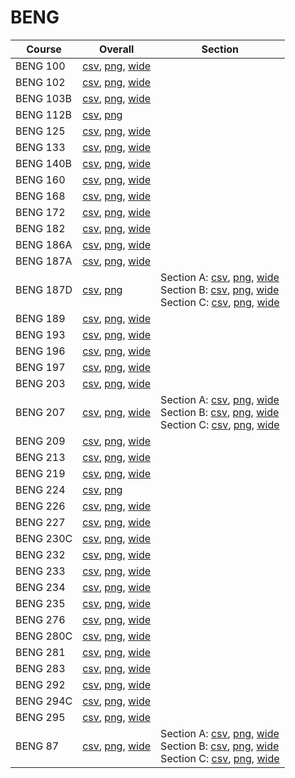 # BENG

| Course | Overall | Section |
| ------ | ------- | ------- |
| BENG 100 | [csv](https://github.com/UCSD-Historical-Enrollment-Data/2024Spring/blob/main/overall/BENG%20100.csv), [png](https://raw.githubusercontent.com/UCSD-Historical-Enrollment-Data/2024Spring/main/plot_overall/BENG%20100.png), [wide](https://raw.githubusercontent.com/UCSD-Historical-Enrollment-Data/2024Spring/main/plot_overall_wide/BENG%20100.png) |  |
| BENG 102 | [csv](https://github.com/UCSD-Historical-Enrollment-Data/2024Spring/blob/main/overall/BENG%20102.csv), [png](https://raw.githubusercontent.com/UCSD-Historical-Enrollment-Data/2024Spring/main/plot_overall/BENG%20102.png), [wide](https://raw.githubusercontent.com/UCSD-Historical-Enrollment-Data/2024Spring/main/plot_overall_wide/BENG%20102.png) |  |
| BENG 103B | [csv](https://github.com/UCSD-Historical-Enrollment-Data/2024Spring/blob/main/overall/BENG%20103B.csv), [png](https://raw.githubusercontent.com/UCSD-Historical-Enrollment-Data/2024Spring/main/plot_overall/BENG%20103B.png), [wide](https://raw.githubusercontent.com/UCSD-Historical-Enrollment-Data/2024Spring/main/plot_overall_wide/BENG%20103B.png) |  |
| BENG 112B | [csv](https://github.com/UCSD-Historical-Enrollment-Data/2024Spring/blob/main/overall/BENG%20112B.csv), [png](https://raw.githubusercontent.com/UCSD-Historical-Enrollment-Data/2024Spring/main/plot_overall/BENG%20112B.png) |  |
| BENG 125 | [csv](https://github.com/UCSD-Historical-Enrollment-Data/2024Spring/blob/main/overall/BENG%20125.csv), [png](https://raw.githubusercontent.com/UCSD-Historical-Enrollment-Data/2024Spring/main/plot_overall/BENG%20125.png), [wide](https://raw.githubusercontent.com/UCSD-Historical-Enrollment-Data/2024Spring/main/plot_overall_wide/BENG%20125.png) |  |
| BENG 133 | [csv](https://github.com/UCSD-Historical-Enrollment-Data/2024Spring/blob/main/overall/BENG%20133.csv), [png](https://raw.githubusercontent.com/UCSD-Historical-Enrollment-Data/2024Spring/main/plot_overall/BENG%20133.png), [wide](https://raw.githubusercontent.com/UCSD-Historical-Enrollment-Data/2024Spring/main/plot_overall_wide/BENG%20133.png) |  |
| BENG 140B | [csv](https://github.com/UCSD-Historical-Enrollment-Data/2024Spring/blob/main/overall/BENG%20140B.csv), [png](https://raw.githubusercontent.com/UCSD-Historical-Enrollment-Data/2024Spring/main/plot_overall/BENG%20140B.png), [wide](https://raw.githubusercontent.com/UCSD-Historical-Enrollment-Data/2024Spring/main/plot_overall_wide/BENG%20140B.png) |  |
| BENG 160 | [csv](https://github.com/UCSD-Historical-Enrollment-Data/2024Spring/blob/main/overall/BENG%20160.csv), [png](https://raw.githubusercontent.com/UCSD-Historical-Enrollment-Data/2024Spring/main/plot_overall/BENG%20160.png), [wide](https://raw.githubusercontent.com/UCSD-Historical-Enrollment-Data/2024Spring/main/plot_overall_wide/BENG%20160.png) |  |
| BENG 168 | [csv](https://github.com/UCSD-Historical-Enrollment-Data/2024Spring/blob/main/overall/BENG%20168.csv), [png](https://raw.githubusercontent.com/UCSD-Historical-Enrollment-Data/2024Spring/main/plot_overall/BENG%20168.png), [wide](https://raw.githubusercontent.com/UCSD-Historical-Enrollment-Data/2024Spring/main/plot_overall_wide/BENG%20168.png) |  |
| BENG 172 | [csv](https://github.com/UCSD-Historical-Enrollment-Data/2024Spring/blob/main/overall/BENG%20172.csv), [png](https://raw.githubusercontent.com/UCSD-Historical-Enrollment-Data/2024Spring/main/plot_overall/BENG%20172.png), [wide](https://raw.githubusercontent.com/UCSD-Historical-Enrollment-Data/2024Spring/main/plot_overall_wide/BENG%20172.png) |  |
| BENG 182 | [csv](https://github.com/UCSD-Historical-Enrollment-Data/2024Spring/blob/main/overall/BENG%20182.csv), [png](https://raw.githubusercontent.com/UCSD-Historical-Enrollment-Data/2024Spring/main/plot_overall/BENG%20182.png), [wide](https://raw.githubusercontent.com/UCSD-Historical-Enrollment-Data/2024Spring/main/plot_overall_wide/BENG%20182.png) |  |
| BENG 186A | [csv](https://github.com/UCSD-Historical-Enrollment-Data/2024Spring/blob/main/overall/BENG%20186A.csv), [png](https://raw.githubusercontent.com/UCSD-Historical-Enrollment-Data/2024Spring/main/plot_overall/BENG%20186A.png), [wide](https://raw.githubusercontent.com/UCSD-Historical-Enrollment-Data/2024Spring/main/plot_overall_wide/BENG%20186A.png) |  |
| BENG 187A | [csv](https://github.com/UCSD-Historical-Enrollment-Data/2024Spring/blob/main/overall/BENG%20187A.csv), [png](https://raw.githubusercontent.com/UCSD-Historical-Enrollment-Data/2024Spring/main/plot_overall/BENG%20187A.png), [wide](https://raw.githubusercontent.com/UCSD-Historical-Enrollment-Data/2024Spring/main/plot_overall_wide/BENG%20187A.png) |  |
| BENG 187D | [csv](https://github.com/UCSD-Historical-Enrollment-Data/2024Spring/blob/main/overall/BENG%20187D.csv), [png](https://raw.githubusercontent.com/UCSD-Historical-Enrollment-Data/2024Spring/main/plot_overall/BENG%20187D.png) | Section A: [csv](https://github.com/UCSD-Historical-Enrollment-Data/2024Spring/blob/main/section/BENG%20187D_A.csv), [png](https://raw.githubusercontent.com/UCSD-Historical-Enrollment-Data/2024Spring/main/plot_section/BENG%20187D_A.png), [wide](https://raw.githubusercontent.com/UCSD-Historical-Enrollment-Data/2024Spring/main/plot_section_wide/BENG%20187D_A.png)<br>Section B: [csv](https://github.com/UCSD-Historical-Enrollment-Data/2024Spring/blob/main/section/BENG%20187D_B.csv), [png](https://raw.githubusercontent.com/UCSD-Historical-Enrollment-Data/2024Spring/main/plot_section/BENG%20187D_B.png), [wide](https://raw.githubusercontent.com/UCSD-Historical-Enrollment-Data/2024Spring/main/plot_section_wide/BENG%20187D_B.png)<br>Section C: [csv](https://github.com/UCSD-Historical-Enrollment-Data/2024Spring/blob/main/section/BENG%20187D_C.csv), [png](https://raw.githubusercontent.com/UCSD-Historical-Enrollment-Data/2024Spring/main/plot_section/BENG%20187D_C.png), [wide](https://raw.githubusercontent.com/UCSD-Historical-Enrollment-Data/2024Spring/main/plot_section_wide/BENG%20187D_C.png) |
| BENG 189 | [csv](https://github.com/UCSD-Historical-Enrollment-Data/2024Spring/blob/main/overall/BENG%20189.csv), [png](https://raw.githubusercontent.com/UCSD-Historical-Enrollment-Data/2024Spring/main/plot_overall/BENG%20189.png), [wide](https://raw.githubusercontent.com/UCSD-Historical-Enrollment-Data/2024Spring/main/plot_overall_wide/BENG%20189.png) |  |
| BENG 193 | [csv](https://github.com/UCSD-Historical-Enrollment-Data/2024Spring/blob/main/overall/BENG%20193.csv), [png](https://raw.githubusercontent.com/UCSD-Historical-Enrollment-Data/2024Spring/main/plot_overall/BENG%20193.png), [wide](https://raw.githubusercontent.com/UCSD-Historical-Enrollment-Data/2024Spring/main/plot_overall_wide/BENG%20193.png) |  |
| BENG 196 | [csv](https://github.com/UCSD-Historical-Enrollment-Data/2024Spring/blob/main/overall/BENG%20196.csv), [png](https://raw.githubusercontent.com/UCSD-Historical-Enrollment-Data/2024Spring/main/plot_overall/BENG%20196.png), [wide](https://raw.githubusercontent.com/UCSD-Historical-Enrollment-Data/2024Spring/main/plot_overall_wide/BENG%20196.png) |  |
| BENG 197 | [csv](https://github.com/UCSD-Historical-Enrollment-Data/2024Spring/blob/main/overall/BENG%20197.csv), [png](https://raw.githubusercontent.com/UCSD-Historical-Enrollment-Data/2024Spring/main/plot_overall/BENG%20197.png), [wide](https://raw.githubusercontent.com/UCSD-Historical-Enrollment-Data/2024Spring/main/plot_overall_wide/BENG%20197.png) |  |
| BENG 203 | [csv](https://github.com/UCSD-Historical-Enrollment-Data/2024Spring/blob/main/overall/BENG%20203.csv), [png](https://raw.githubusercontent.com/UCSD-Historical-Enrollment-Data/2024Spring/main/plot_overall/BENG%20203.png), [wide](https://raw.githubusercontent.com/UCSD-Historical-Enrollment-Data/2024Spring/main/plot_overall_wide/BENG%20203.png) |  |
| BENG 207 | [csv](https://github.com/UCSD-Historical-Enrollment-Data/2024Spring/blob/main/overall/BENG%20207.csv), [png](https://raw.githubusercontent.com/UCSD-Historical-Enrollment-Data/2024Spring/main/plot_overall/BENG%20207.png), [wide](https://raw.githubusercontent.com/UCSD-Historical-Enrollment-Data/2024Spring/main/plot_overall_wide/BENG%20207.png) | Section A: [csv](https://github.com/UCSD-Historical-Enrollment-Data/2024Spring/blob/main/section/BENG%20207_A.csv), [png](https://raw.githubusercontent.com/UCSD-Historical-Enrollment-Data/2024Spring/main/plot_section/BENG%20207_A.png), [wide](https://raw.githubusercontent.com/UCSD-Historical-Enrollment-Data/2024Spring/main/plot_section_wide/BENG%20207_A.png)<br>Section B: [csv](https://github.com/UCSD-Historical-Enrollment-Data/2024Spring/blob/main/section/BENG%20207_B.csv), [png](https://raw.githubusercontent.com/UCSD-Historical-Enrollment-Data/2024Spring/main/plot_section/BENG%20207_B.png), [wide](https://raw.githubusercontent.com/UCSD-Historical-Enrollment-Data/2024Spring/main/plot_section_wide/BENG%20207_B.png)<br>Section C: [csv](https://github.com/UCSD-Historical-Enrollment-Data/2024Spring/blob/main/section/BENG%20207_C.csv), [png](https://raw.githubusercontent.com/UCSD-Historical-Enrollment-Data/2024Spring/main/plot_section/BENG%20207_C.png), [wide](https://raw.githubusercontent.com/UCSD-Historical-Enrollment-Data/2024Spring/main/plot_section_wide/BENG%20207_C.png) |
| BENG 209 | [csv](https://github.com/UCSD-Historical-Enrollment-Data/2024Spring/blob/main/overall/BENG%20209.csv), [png](https://raw.githubusercontent.com/UCSD-Historical-Enrollment-Data/2024Spring/main/plot_overall/BENG%20209.png), [wide](https://raw.githubusercontent.com/UCSD-Historical-Enrollment-Data/2024Spring/main/plot_overall_wide/BENG%20209.png) |  |
| BENG 213 | [csv](https://github.com/UCSD-Historical-Enrollment-Data/2024Spring/blob/main/overall/BENG%20213.csv), [png](https://raw.githubusercontent.com/UCSD-Historical-Enrollment-Data/2024Spring/main/plot_overall/BENG%20213.png), [wide](https://raw.githubusercontent.com/UCSD-Historical-Enrollment-Data/2024Spring/main/plot_overall_wide/BENG%20213.png) |  |
| BENG 219 | [csv](https://github.com/UCSD-Historical-Enrollment-Data/2024Spring/blob/main/overall/BENG%20219.csv), [png](https://raw.githubusercontent.com/UCSD-Historical-Enrollment-Data/2024Spring/main/plot_overall/BENG%20219.png), [wide](https://raw.githubusercontent.com/UCSD-Historical-Enrollment-Data/2024Spring/main/plot_overall_wide/BENG%20219.png) |  |
| BENG 224 | [csv](https://github.com/UCSD-Historical-Enrollment-Data/2024Spring/blob/main/overall/BENG%20224.csv), [png](https://raw.githubusercontent.com/UCSD-Historical-Enrollment-Data/2024Spring/main/plot_overall/BENG%20224.png) |  |
| BENG 226 | [csv](https://github.com/UCSD-Historical-Enrollment-Data/2024Spring/blob/main/overall/BENG%20226.csv), [png](https://raw.githubusercontent.com/UCSD-Historical-Enrollment-Data/2024Spring/main/plot_overall/BENG%20226.png), [wide](https://raw.githubusercontent.com/UCSD-Historical-Enrollment-Data/2024Spring/main/plot_overall_wide/BENG%20226.png) |  |
| BENG 227 | [csv](https://github.com/UCSD-Historical-Enrollment-Data/2024Spring/blob/main/overall/BENG%20227.csv), [png](https://raw.githubusercontent.com/UCSD-Historical-Enrollment-Data/2024Spring/main/plot_overall/BENG%20227.png), [wide](https://raw.githubusercontent.com/UCSD-Historical-Enrollment-Data/2024Spring/main/plot_overall_wide/BENG%20227.png) |  |
| BENG 230C | [csv](https://github.com/UCSD-Historical-Enrollment-Data/2024Spring/blob/main/overall/BENG%20230C.csv), [png](https://raw.githubusercontent.com/UCSD-Historical-Enrollment-Data/2024Spring/main/plot_overall/BENG%20230C.png), [wide](https://raw.githubusercontent.com/UCSD-Historical-Enrollment-Data/2024Spring/main/plot_overall_wide/BENG%20230C.png) |  |
| BENG 232 | [csv](https://github.com/UCSD-Historical-Enrollment-Data/2024Spring/blob/main/overall/BENG%20232.csv), [png](https://raw.githubusercontent.com/UCSD-Historical-Enrollment-Data/2024Spring/main/plot_overall/BENG%20232.png), [wide](https://raw.githubusercontent.com/UCSD-Historical-Enrollment-Data/2024Spring/main/plot_overall_wide/BENG%20232.png) |  |
| BENG 233 | [csv](https://github.com/UCSD-Historical-Enrollment-Data/2024Spring/blob/main/overall/BENG%20233.csv), [png](https://raw.githubusercontent.com/UCSD-Historical-Enrollment-Data/2024Spring/main/plot_overall/BENG%20233.png), [wide](https://raw.githubusercontent.com/UCSD-Historical-Enrollment-Data/2024Spring/main/plot_overall_wide/BENG%20233.png) |  |
| BENG 234 | [csv](https://github.com/UCSD-Historical-Enrollment-Data/2024Spring/blob/main/overall/BENG%20234.csv), [png](https://raw.githubusercontent.com/UCSD-Historical-Enrollment-Data/2024Spring/main/plot_overall/BENG%20234.png), [wide](https://raw.githubusercontent.com/UCSD-Historical-Enrollment-Data/2024Spring/main/plot_overall_wide/BENG%20234.png) |  |
| BENG 235 | [csv](https://github.com/UCSD-Historical-Enrollment-Data/2024Spring/blob/main/overall/BENG%20235.csv), [png](https://raw.githubusercontent.com/UCSD-Historical-Enrollment-Data/2024Spring/main/plot_overall/BENG%20235.png), [wide](https://raw.githubusercontent.com/UCSD-Historical-Enrollment-Data/2024Spring/main/plot_overall_wide/BENG%20235.png) |  |
| BENG 276 | [csv](https://github.com/UCSD-Historical-Enrollment-Data/2024Spring/blob/main/overall/BENG%20276.csv), [png](https://raw.githubusercontent.com/UCSD-Historical-Enrollment-Data/2024Spring/main/plot_overall/BENG%20276.png), [wide](https://raw.githubusercontent.com/UCSD-Historical-Enrollment-Data/2024Spring/main/plot_overall_wide/BENG%20276.png) |  |
| BENG 280C | [csv](https://github.com/UCSD-Historical-Enrollment-Data/2024Spring/blob/main/overall/BENG%20280C.csv), [png](https://raw.githubusercontent.com/UCSD-Historical-Enrollment-Data/2024Spring/main/plot_overall/BENG%20280C.png), [wide](https://raw.githubusercontent.com/UCSD-Historical-Enrollment-Data/2024Spring/main/plot_overall_wide/BENG%20280C.png) |  |
| BENG 281 | [csv](https://github.com/UCSD-Historical-Enrollment-Data/2024Spring/blob/main/overall/BENG%20281.csv), [png](https://raw.githubusercontent.com/UCSD-Historical-Enrollment-Data/2024Spring/main/plot_overall/BENG%20281.png), [wide](https://raw.githubusercontent.com/UCSD-Historical-Enrollment-Data/2024Spring/main/plot_overall_wide/BENG%20281.png) |  |
| BENG 283 | [csv](https://github.com/UCSD-Historical-Enrollment-Data/2024Spring/blob/main/overall/BENG%20283.csv), [png](https://raw.githubusercontent.com/UCSD-Historical-Enrollment-Data/2024Spring/main/plot_overall/BENG%20283.png), [wide](https://raw.githubusercontent.com/UCSD-Historical-Enrollment-Data/2024Spring/main/plot_overall_wide/BENG%20283.png) |  |
| BENG 292 | [csv](https://github.com/UCSD-Historical-Enrollment-Data/2024Spring/blob/main/overall/BENG%20292.csv), [png](https://raw.githubusercontent.com/UCSD-Historical-Enrollment-Data/2024Spring/main/plot_overall/BENG%20292.png), [wide](https://raw.githubusercontent.com/UCSD-Historical-Enrollment-Data/2024Spring/main/plot_overall_wide/BENG%20292.png) |  |
| BENG 294C | [csv](https://github.com/UCSD-Historical-Enrollment-Data/2024Spring/blob/main/overall/BENG%20294C.csv), [png](https://raw.githubusercontent.com/UCSD-Historical-Enrollment-Data/2024Spring/main/plot_overall/BENG%20294C.png), [wide](https://raw.githubusercontent.com/UCSD-Historical-Enrollment-Data/2024Spring/main/plot_overall_wide/BENG%20294C.png) |  |
| BENG 295 | [csv](https://github.com/UCSD-Historical-Enrollment-Data/2024Spring/blob/main/overall/BENG%20295.csv), [png](https://raw.githubusercontent.com/UCSD-Historical-Enrollment-Data/2024Spring/main/plot_overall/BENG%20295.png), [wide](https://raw.githubusercontent.com/UCSD-Historical-Enrollment-Data/2024Spring/main/plot_overall_wide/BENG%20295.png) |  |
| BENG 87 | [csv](https://github.com/UCSD-Historical-Enrollment-Data/2024Spring/blob/main/overall/BENG%2087.csv), [png](https://raw.githubusercontent.com/UCSD-Historical-Enrollment-Data/2024Spring/main/plot_overall/BENG%2087.png), [wide](https://raw.githubusercontent.com/UCSD-Historical-Enrollment-Data/2024Spring/main/plot_overall_wide/BENG%2087.png) | Section A: [csv](https://github.com/UCSD-Historical-Enrollment-Data/2024Spring/blob/main/section/BENG%2087_A.csv), [png](https://raw.githubusercontent.com/UCSD-Historical-Enrollment-Data/2024Spring/main/plot_section/BENG%2087_A.png), [wide](https://raw.githubusercontent.com/UCSD-Historical-Enrollment-Data/2024Spring/main/plot_section_wide/BENG%2087_A.png)<br>Section B: [csv](https://github.com/UCSD-Historical-Enrollment-Data/2024Spring/blob/main/section/BENG%2087_B.csv), [png](https://raw.githubusercontent.com/UCSD-Historical-Enrollment-Data/2024Spring/main/plot_section/BENG%2087_B.png), [wide](https://raw.githubusercontent.com/UCSD-Historical-Enrollment-Data/2024Spring/main/plot_section_wide/BENG%2087_B.png)<br>Section C: [csv](https://github.com/UCSD-Historical-Enrollment-Data/2024Spring/blob/main/section/BENG%2087_C.csv), [png](https://raw.githubusercontent.com/UCSD-Historical-Enrollment-Data/2024Spring/main/plot_section/BENG%2087_C.png), [wide](https://raw.githubusercontent.com/UCSD-Historical-Enrollment-Data/2024Spring/main/plot_section_wide/BENG%2087_C.png) |
